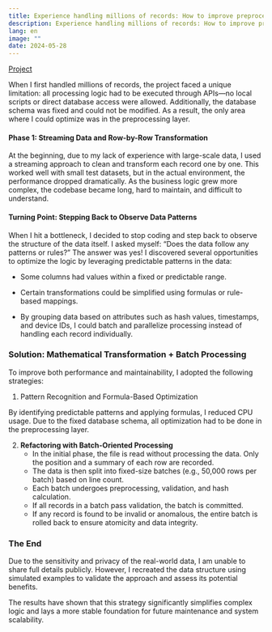 ```yaml
---
title: Experience handling millions of records: How to improve preprocessing performance.
description: Experience handling millions of records: How to improve preprocessing performance.
lang: en
image: ""
date: 2024-05-28
---
```


[Project](https://github.com/yvelltt/massive-file-import-api)

When I first handled millions of records, the project faced a unique limitation: all processing logic had to be executed through APIs—no local scripts or direct database access were allowed. Additionally, the database schema was fixed and could not be modified. As a result, the only area where I could optimize was in the preprocessing layer.

#### Phase 1: Streaming Data and Row-by-Row Transformation

At the beginning, due to my lack of experience with large-scale data, I used a streaming approach to clean and transform each record one by one. This worked well with small test datasets, but in the actual environment, the performance dropped dramatically. As the business logic grew more complex, the codebase became long, hard to maintain, and difficult to understand.

#### Turning Point: Stepping Back to Observe Data Patterns

When I hit a bottleneck, I decided to stop coding and step back to observe the structure of the data itself. I asked myself: “Does the data follow any patterns or rules?” The answer was yes! I discovered several opportunities to optimize the logic by leveraging predictable patterns in the data:

- Some columns had values within a fixed or predictable range.

- Certain transformations could be simplified using formulas or rule-based mappings. 

- By grouping data based on attributes such as hash values, timestamps, and device IDs, I could batch and parallelize processing instead of handling each record individually.

### Solution: Mathematical Transformation + Batch Processing
To improve both performance and maintainability, I adopted the following strategies:

1. Pattern Recognition and Formula-Based Optimization

By identifying predictable patterns and applying formulas, I reduced CPU usage.
Due to the fixed database schema, all optimization had to be done in the preprocessing layer.

2. **Refactoring with Batch-Oriented Processing** 
    - In the initial phase, the file is read without processing the data. Only the position and a summary of each row are recorded.
    - The data is then split into fixed-size batches (e.g., 50,000 rows per batch) based on line count.
    - Each batch undergoes preprocessing, validation, and hash calculation.
    - If all records in a batch pass validation, the batch is committed.
    - If any record is found to be invalid or anomalous, the entire batch is rolled back to ensure atomicity and data integrity.
    

### The End

Due to the sensitivity and privacy of the real-world data, I am unable to share full details publicly. However, I recreated the data structure using simulated examples to validate the approach and assess its potential benefits.

The results have shown that this strategy significantly simplifies complex logic and lays a more stable foundation for future maintenance and system scalability.


